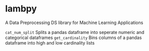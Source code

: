 # lambpy
A Data Preprocessing DS library for Machine Learning Applications

`cat_num_split` Splits a pandas dataframe into seperate numeric and categorical dataframes
`get_cardinality` Bins columns of a pandas dataframe into high and low cardinality lists

